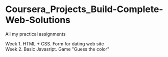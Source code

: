 # Coursera_Projects_Build-Complete-Web-Solutions
All my practical assignments

Week 1. HTML + CSS. Form for dating web site<br>
Week 2. Basic Javasript. Game "Guess the color"
